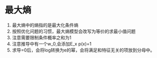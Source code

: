 # 最大熵
1. 最大熵中的熵指的是最大化条件熵
2. 按照优化问题的习惯，最大熵模型会改写为等价的求最小值问题
3. 注意需要限制条件概率之和为1
4. 注意推导中有一个w_0,会添加E_x p(x)=1
5. 求导=0后，会将log转换为e的幂，会将满足和特征无关的项放到分母中。

